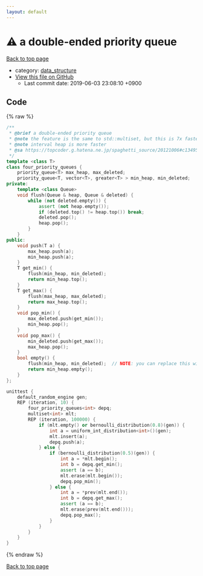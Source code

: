 ```yaml
---
layout: default
---
```


<!-- mathjax config similar to math.stackexchange -->
<script type="text/javascript" async
  src="https://cdnjs.cloudflare.com/ajax/libs/mathjax/2.7.5/MathJax.js?config=TeX-MML-AM_CHTML">
</script>
<script type="text/x-mathjax-config">
  MathJax.Hub.Config({
    TeX: { equationNumbers: { autoNumber: "AMS" }},
    tex2jax: {
      inlineMath: [ ['$','$'] ],
      processEscapes: true
    },
    "HTML-CSS": { matchFontHeight: false },
    displayAlign: "left",
    displayIndent: "2em"
  });
</script>

<script type="text/javascript" src="https://cdnjs.cloudflare.com/ajax/libs/jquery/3.4.1/jquery.min.js"></script>
<script src="https://cdn.jsdelivr.net/npm/jquery-balloon-js@1.1.2/jquery.balloon.min.js" integrity="sha256-ZEYs9VrgAeNuPvs15E39OsyOJaIkXEEt10fzxJ20+2I=" crossorigin="anonymous"></script>
<script type="text/javascript" src="../../assets/js/copy-button.js"></script>
<link rel="stylesheet" href="../../assets/css/copy-button.css" />


# :warning: a double-ended priority queue
<a href="../../index.html">Back to top page</a>

* category: <a href="../../index.html#c8f6850ec2ec3fb32f203c1f4e3c2fd2">data_structure</a>
* <a href="{{ site.github.repository_url }}/blob/master/data_structure/double-ended-priority-queue.inc.cpp">View this file on GitHub</a>
    - Last commit date: 2019-06-03 23:08:10 +0900




## Code
{% raw %}
```cpp
/**
 * @brief a double-ended priority queue
 * @note the feature is the same to std::multiset, but this is 7x faster for 10^7 operations
 * @note interval heap is more faster
 * @sa https://topcoder.g.hatena.ne.jp/spaghetti_source/20121006#c1349522933
 */
template <class T>
class four_priority_queues {
    priority_queue<T> max_heap, max_deleted;
    priority_queue<T, vector<T>, greater<T> > min_heap, min_deleted;
private:
    template <class Queue>
    void flush(Queue & heap, Queue & deleted) {
        while (not deleted.empty()) {
            assert (not heap.empty());
            if (deleted.top() != heap.top()) break;
            deleted.pop();
            heap.pop();
        }
    }
public:
    void push(T a) {
        max_heap.push(a);
        min_heap.push(a);
    }
    T get_min() {
        flush(min_heap, min_deleted);
        return min_heap.top();
    }
    T get_max() {
        flush(max_heap, max_deleted);
        return max_heap.top();
    }
    void pop_min() {
        max_deleted.push(get_min());
        min_heap.pop();
    }
    void pop_max() {
        min_deleted.push(get_max());
        max_heap.pop();
    }
    bool empty() {
        flush(min_heap, min_deleted);  // NOTE: you can replace this with max_*
        return min_heap.empty();
    }
};

unittest {
    default_random_engine gen;
    REP (iteration, 10) {
        four_priority_queues<int> depq;
        multiset<int> mlt;
        REP (iteration, 100000) {
            if (mlt.empty() or bernoulli_distribution(0.8)(gen)) {
                int a = uniform_int_distribution<int>()(gen);
                mlt.insert(a);
                depq.push(a);
            } else {
                if (bernoulli_distribution(0.5)(gen)) {
                    int a = *mlt.begin();
                    int b = depq.get_min();
                    assert (a == b);
                    mlt.erase(mlt.begin());
                    depq.pop_min();
                } else {
                    int a = *prev(mlt.end());
                    int b = depq.get_max();
                    assert (a == b);
                    mlt.erase(prev(mlt.end()));
                    depq.pop_max();
                }
            }
        }
    }
}

```
{% endraw %}

<a href="../../index.html">Back to top page</a>

